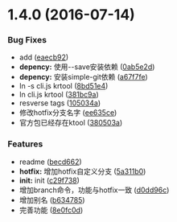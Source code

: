 <a name="1.4.0"></a>
# 1.4.0 (2016-07-14)


### Bug Fixes

* add ([eaecb92](f2e/ktool/commits/eaecb92))
* **depency:** 使用--save安装依赖 ([0ab5e2d](f2e/ktool/commits/0ab5e2d))
* **depency:** 安装simple-git依赖 ([a67f7fe](f2e/ktool/commits/a67f7fe))
* ln -s cli.js krtool ([8bd51e4](f2e/ktool/commits/8bd51e4))
* ln cli.js krtool ([381bc9a](f2e/ktool/commits/381bc9a))
* resverse tags ([105034a](f2e/ktool/commits/105034a))
* 修改hotfix分支名字 ([ee635ce](f2e/ktool/commits/ee635ce))
* 官方包已经存在ktool ([380503a](f2e/ktool/commits/380503a))


### Features

* readme ([becd662](f2e/ktool/commits/becd662))
* **hotfix:** 增加hotfix自定义分支 ([5a311b0](f2e/ktool/commits/5a311b0))
* **init:** init ([c29f738](f2e/ktool/commits/c29f738))
* 增加branch命令，功能与hotfix一致 ([d0dd96c](f2e/ktool/commits/d0dd96c))
* 增加别名 ([b634785](f2e/ktool/commits/b634785))
* 完善功能 ([8e0fc0d](f2e/ktool/commits/8e0fc0d))



